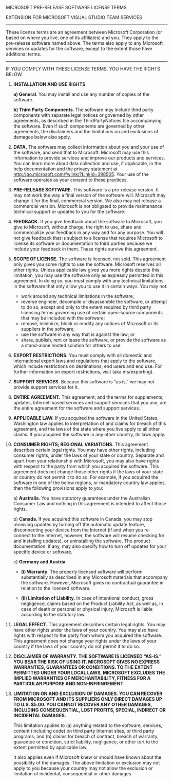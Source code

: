 ﻿MICROSOFT PRE-RELEASE SOFTWARE LICENSE TERMS

EXTENSION FOR MICROSOFT VISUAL STUDIO TEAM SERVICES

---

These license terms are an agreement between Microsoft Corporation (or based on where you live, one of its affiliates) and you. They apply to the pre-release software named above. The terms also apply to any Microsoft services or updates for the software, except to the extent those have additional terms.

---

IF YOU COMPLY WITH THESE LICENSE TERMS, YOU HAVE THE RIGHTS BELOW.

1. **INSTALLATION AND USE RIGHTS**

	**a) General**. You may install and use any number of copies of the software.

	**b) Third Party Components**. The software may include third party components with separate legal notices or governed by other agreements, as described in the ThirdPartyNotices file accompanying the software. Even if such components are governed by other agreements, the disclaimers and the limitations on and exclusions of damages below also apply.

2. **DATA.** The software may collect information about you and your use of the software, and send that to Microsoft. Microsoft may use this information to provide services and improve our products and services. You can learn more about data collection and use, if applicable, in the help documentation and the privacy statement at <http://go.microsoft.com/fwlink/?LinkId=398505>. Your use of the software operates as your consent to these practices.

3. **PRE-RELEASE SOFTWARE.** This software is a pre-release version. It may not work the way a final version of the software will. Microsoft may change it for the final, commercial version. We also may not release a commercial version. Microsoft is not obligated to provide maintenance, technical support or updates to you for the software.

4. **FEEDBACK.** If you give feedback about the software to Microsoft, you give to Microsoft, without charge, the right to use, share and commercialize your feedback in any way and for any purpose. You will not give feedback that is subject to a license that requires Microsoft to license its software or documentation to third parties because we include your feedback in them. These rights survive this agreement.

5. **SCOPE OF LICENSE.** The software is licensed, not sold. This agreement only gives you some rights to use the software. Microsoft reserves all other rights. Unless applicable law gives you more rights despite this limitation, you may use the software only as expressly permitted in this agreement. In doing so, you must comply with any technical limitations in the software that only allow you to use it in certain ways. You may not:

	- work around any technical limitations in the software;
	- reverse engineer, decompile or disassemble the software, or attempt to do so, except and only to the extent required by third party licensing terms governing use of certain open-source components that may be included with the software;
	- remove, minimize, block or modify any notices of Microsoft or its suppliers in the software;
	- use the software in any way that is against the law; or
	- share, publish, rent or lease the software, or provide the software as a stand-alone hosted solution for others to use.

6. **EXPORT RESTRICTIONS.** You must comply with all domestic and international export laws and regulations that apply to the software, which include restrictions on destinations, end users and end use. For further information on export restrictions, visit (aka.ms/exporting).

7. **SUPPORT SERVICES.** Because this software is “as is,” we may not provide support services for it.

8. **ENTIRE AGREEMENT.** This agreement, and the terms for supplements, updates, Internet-based services and support services that you use, are the entire agreement for the software and support services.

9. **APPLICABLE LAW.** If you acquired the software in the United States, Washington law applies to interpretation of and claims for breach of this agreement, and the laws of the state where you live apply to all other claims. If you acquired the software in any other country, its laws apply.

10. **CONSUMER RIGHTS; REGIONAL VARIATIONS.** This agreement describes certain legal rights. You may have other rights, including consumer rights, under the laws of your state or country. Separate and apart from your relationship with Microsoft, you may also have rights with respect to the party from which you acquired the software. This agreement does not change those other rights if the laws of your state or country do not permit it to do so. For example, if you acquired the software in one of the below regions, or mandatory country law applies, then the following provisions apply to you:

	a) **Australia**. You have statutory guarantees under the Australian Consumer Law and nothing in this agreement is intended to affect those rights.

	b) **Canada**. If you acquired this software in Canada, you may stop receiving updates by turning off the automatic update feature, disconnecting your device from the Internet (if and when you re-connect to the Internet, however, the software will resume checking for and installing updates), or uninstalling the software. The product documentation, if any, may also specify how to turn off updates for your specific device or software.

	c) **Germany and Austria**.

	- **(i) Warranty**. The properly licensed software will perform substantially as described in any Microsoft materials that accompany the software. However, Microsoft gives no contractual guarantee in relation to the licensed software.
	
	- **(ii) Limitation of Liability**. In case of intentional conduct, gross negligence, claims based on the Product Liability Act, as well as, in case of death or personal or physical injury, Microsoft is liable according to the statutory law.

11. **LEGAL EFFECT.** This agreement describes certain legal rights. You may have other rights under the laws of your country. You may also have rights with respect to the party from whom you acquired the software. This agreement does not change your rights under the laws of your country if the laws of your country do not permit it to do so.

12. **DISCLAIMER OF WARRANTY. THE SOFTWARE IS LICENSED “AS-IS.” YOU BEAR THE RISK OF USING IT. MICROSOFT GIVES NO EXPRESS WARRANTIES, GUARANTEES OR CONDITIONS. TO THE EXTENT PERMITTED UNDER YOUR LOCAL LAWS, MICROSOFT EXCLUDES THE IMPLIED WARRANTIES OF MERCHANTABILITY, FITNESS FOR A PARTICULAR PURPOSE AND NON-INFRINGEMENT.**

13. **LIMITATION ON AND EXCLUSION OF DAMAGES. YOU CAN RECOVER FROM MICROSOFT AND ITS SUPPLIERS ONLY DIRECT DAMAGES UP TO U.S. $5.00. YOU CANNOT RECOVER ANY OTHER DAMAGES, INCLUDING CONSEQUENTIAL, LOST PROFITS, SPECIAL, INDIRECT OR INCIDENTAL DAMAGES.**

	This limitation applies to (a) anything related to the software, services, content (including code) on third party Internet sites, or third party programs; and (b) claims for breach of contract, breach of warranty, guarantee or condition, strict liability, negligence, or other tort to the extent permitted by applicable law.

	It also applies even if Microsoft knew or should have known about the possibility of the damages. The above limitation or exclusion may not apply to you because your country may not allow the exclusion or limitation of incidental, consequential or other damages.